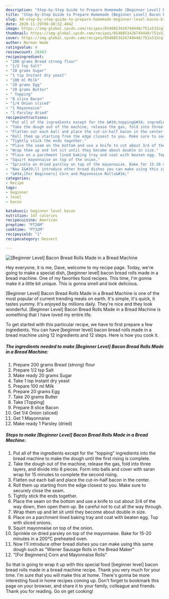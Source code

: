 ```yaml
---
description: "Step-by-Step Guide to Prepare Homemade [Beginner Level] Bacon Bread Rolls Made in a Bread Machine"
title: "Step-by-Step Guide to Prepare Homemade [Beginner Level] Bacon Bread Rolls Made in a Bread Machine"
slug: 48-step-by-step-guide-to-prepare-homemade-beginner-level-bacon-bread-rolls-made-in-a-bread-machine
date: 2020-11-29T06:48:52.404Z
image: https://img-global.cpcdn.com/recipes/6548853426749440/751x532cq70/beginner-level-bacon-bread-rolls-made-in-a-bread-machine-recipe-main-photo.jpg
thumbnail: https://img-global.cpcdn.com/recipes/6548853426749440/751x532cq70/beginner-level-bacon-bread-rolls-made-in-a-bread-machine-recipe-main-photo.jpg
cover: https://img-global.cpcdn.com/recipes/6548853426749440/751x532cq70/beginner-level-bacon-bread-rolls-made-in-a-bread-machine-recipe-main-photo.jpg
author: Norman Wade
ratingvalue: 4
reviewcount: 26443
recipeingredient:
- "200 grams Bread strong flour"
- "1/2 tsp Salt"
- "20 grams Sugar"
- "1 tsp Instant dry yeast"
- "100 ml Milk"
- "20 grams Egg"
- "20 grams Butter"
- " Topping"
- "8 slice Bacon"
- "1/4 Onion sliced"
- "1 Mayonnaise"
- "1 Parsley dried"
recipeinstructions:
- "Put all of the ingredients except for the &#34;topping&#34; ingredients into the bread machine to make the dough until the first rising is complete."
- "Take the dough out of the machine, release the gas, fold into three layers, and divide into 8 pieces. Form into balls and cover with saran wrap for 15 minutes to complete the second rising."
- "Flatten out each ball and place the cut-in-half bacon in the center."
- "Roll them up starting from the edge closest to you. Make sure to securely close the seam."
- "Tightly stick the ends together."
- "Place the seam on the bottom and use a knife to cut about 3/4 of the way down, then open them up. Be careful not to cut all the way through."
- "Wrap them up and let sit until they become about double in size."
- "Place on a parchment lined baking tray and coat with beaten egg. Top with sliced onions."
- "Squirt mayonnaise on top of the onion."
- "Sprinkle on dried parsley on top of the mayonnaise. Bake for 15-20 minutes in a 200°C preheated oven."
- "Now I&#39;ll introduce other bread dishes you can make using this same dough such as &#34;Wiener Sausage Rolls in the Bread Maker&#34;"
- "&#34;[For Beginners] Corn and Mayonnaise Rolls&#34;"
categories:
- Recipe
tags:
- beginner
- level
- bacon

katakunci: beginner level bacon 
nutrition: 147 calories
recipecuisine: American
preptime: "PT26M"
cooktime: "PT32M"
recipeyield: "1"
recipecategory: Dessert

---
```



![[Beginner Level] Bacon Bread Rolls Made in a Bread Machine](https://img-global.cpcdn.com/recipes/6548853426749440/751x532cq70/beginner-level-bacon-bread-rolls-made-in-a-bread-machine-recipe-main-photo.jpg)

Hey everyone, it is me, Dave, welcome to my recipe page. Today, we're going to make a special dish, [beginner level] bacon bread rolls made in a bread machine. One of my favorites food recipes. This time, I'm gonna make it a little bit unique. This is gonna smell and look delicious.

[Beginner Level] Bacon Bread Rolls Made in a Bread Machine is one of the most popular of current trending meals on earth. It's simple, it's quick, it tastes yummy. It's enjoyed by millions daily. They're nice and they look wonderful. [Beginner Level] Bacon Bread Rolls Made in a Bread Machine is something that I have loved my entire life.




To get started with this particular recipe, we have to first prepare a few ingredients. You can have [beginner level] bacon bread rolls made in a bread machine using 12 ingredients and 12 steps. Here is how you cook it.

<!--inarticleads1-->

##### The ingredients needed to make [Beginner Level] Bacon Bread Rolls Made in a Bread Machine:

1. Prepare 200 grams Bread (strong) flour
1. Prepare 1/2 tsp Salt
1. Make ready 20 grams Sugar
1. Take 1 tsp Instant dry yeast
1. Prepare 100 ml Milk
1. Prepare 20 grams Egg
1. Take 20 grams Butter
1. Take  [Topping]
1. Prepare 8 slice Bacon
1. Get 1/4 Onion (sliced)
1. Get 1 Mayonnaise
1. Make ready 1 Parsley (dried)




<!--inarticleads2-->

##### Steps to make [Beginner Level] Bacon Bread Rolls Made in a Bread Machine:

1. Put all of the ingredients except for the &#34;topping&#34; ingredients into the bread machine to make the dough until the first rising is complete.
1. Take the dough out of the machine, release the gas, fold into three layers, and divide into 8 pieces. Form into balls and cover with saran wrap for 15 minutes to complete the second rising.
1. Flatten out each ball and place the cut-in-half bacon in the center.
1. Roll them up starting from the edge closest to you. Make sure to securely close the seam.
1. Tightly stick the ends together.
1. Place the seam on the bottom and use a knife to cut about 3/4 of the way down, then open them up. Be careful not to cut all the way through.
1. Wrap them up and let sit until they become about double in size.
1. Place on a parchment lined baking tray and coat with beaten egg. Top with sliced onions.
1. Squirt mayonnaise on top of the onion.
1. Sprinkle on dried parsley on top of the mayonnaise. Bake for 15-20 minutes in a 200°C preheated oven.
1. Now I&#39;ll introduce other bread dishes you can make using this same dough such as &#34;Wiener Sausage Rolls in the Bread Maker&#34;
1. &#34;[For Beginners] Corn and Mayonnaise Rolls&#34;




So that is going to wrap it up with this special food [beginner level] bacon bread rolls made in a bread machine recipe. Thank you very much for your time. I'm sure that you will make this at home. There's gonna be more interesting food in home recipes coming up. Don't forget to bookmark this page on your browser, and share it to your family, colleague and friends. Thank you for reading. Go on get cooking!
